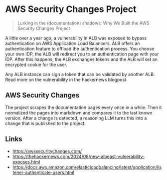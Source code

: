 # AWS Security Changes Project

> Lurking in the (documentation) shadows: Why We Built the AWS Security Changes Project

A little over a year ago, a vulnerability in ALB was exposed to bypass authentication on
AWS Application Load Balancers. ALB offers an authentication feature to offload the authentication
process. You choose your own IDP, the ALB will redirect you to an authentication page with your IDP.
After this happens, the ALB exchanges tokens and the ALB will set an encrypted cookie for the user.

Any ALB instance can sign a token that can be validated by another ALB. Read more on the vulnerability
in the hackernews blogpost.

## AWS Security Changes

The project scrapes the documentation pages every once in a while. Then it normalized the pages into
markdown and compares it to the last known version. After a change is detected, a reasoning LLM turns
this into a change that is published to the project.

## Links

- <https://awssecuritychanges.com/>
- <https://thehackernews.com/2024/08/new-albeast-vulnerability-exposes.html>
- <https://docs.aws.amazon.com/elasticloadbalancing/latest/application/listener-authenticate-users.html>
